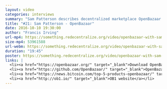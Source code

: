 ```yaml
---
layout: video
categories: interviews
summary: "Sam Patterson describes decentralized marketplace OpenBazaar. He's cofounder of OB1, a company made on top of OpenBazaar. How to have competitive middlemen, peer-to-peer dispute resolution and build using IPFS."
title: "#21: Sam Patterson - OpenBazaar"
date: 2016-10-10 19:30:00
author: "Francis Irving"
url-mp4: https://something.redecentralize.org/video/openbazaar-with-sam-patterson.mp4
size-mp4: 53961588
url-webm: https://something.redecentralize.org/video/openbazaar-with-sam-patterson.webm
duration: "19:45"
poster: https://something.redecentralize.org/video/openbazaar-with-sam-patterson.jpg
links: |
  <li><a href="https://openbazaar.org/" target="_blank">Download OpenBazaar</a></li>
  <li><a href="https://github.com/OpenBazaar/" target="_blank">OpenBazaar Github</a></li>
  <li><a href="https://news.bitcoin.com/top-5-products-openbazaar/" target="_blank">Top things bought on OpenBazaar</a></li>
  <li><a href="http://ob1.io/" target="_blank">OB1 website</a></li>
---
```

